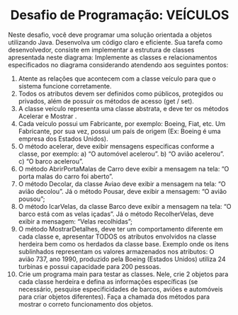 <h1 align="center">Desafio de Programação: VEÍCULOS</h1>

 
 Neste desafio, você deve programar uma solução orientada a objetos utilizando
Java. Desenvolva um código claro e eficiente. Sua tarefa como desenvolvedor,
consiste em implementar a estrutura de classes apresentada neste diagrama: 
Implemente as classes e relacionamentos especificados no diagrama considerando atendendo
aos seguintes pontos:
1) Atente as relações que acontecem com a classe veículo para que o sistema funcione
corretamente.
2) Todos os atributos devem ser definidos como públicos, protegidos ou privados, além de
possuir os métodos de acesso (get / set).
3) A classe veículo representa uma classe abstrata, e deve ter os métodos Acelerar e Mostrar .
4) Cada veículo possui um Fabricante, por exemplo: Boeing, Fiat, etc. Um Fabricante, por sua
vez, possui um país de origem (Ex: Boeing é uma empresa dos Estados Unidos).
5) O método acelerar, deve exibir mensagens especificas conforme a classe, por exemplo:
a) “O automóvel acelerou”.
b) “O avião acelerou”.
c) “O barco acelerou”.
6) O método AbrirPortaMalas de Carro deve exibir a mensagem na tela: “O porta malas do
carro foi aberto”.
7) O método Decolar, da classe Aviao deve exibir a mensagem na tela: “O avião decolou”. Já o
método Pousar, deve exibir a mensagem: “O avião pousou”;
8) O método IcarVelas, da classe Barco deve exibir a mensagem na tela: “O barco está com as
velas içadas”. Já o método RecolherVelas, deve exibir a mensagem: “Velas recolhidas”;
9) O método MostrarDetalhes, deve ter um comportamento diferente em cada classe e,
apresentar TODOS os atributos envolvidos na classe herdeira bem como os herdados da
classe base. Exemplo onde os itens sublinhados representam os valores armazenados nos
atributos: O avião 737, ano 1990, produzido pela Boeing (Estados Unidos) utiliza 24
turbinas e possui capacidade para 200 pessoas.
10) Crie um programa main para testar as classes. Nele, crie 2 objetos para cada classe
herdeira e defina as informações específicas (se necessário, pesquise especificidades de
barcos, aviões e automóveis para criar objetos diferentes). Faça a chamada dos métodos
para mostrar o correto funcionamento dos objetos.
